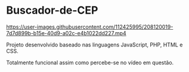 # Buscador-de-CEP



https://user-images.githubusercontent.com/112425995/208120019-7d7d899b-b15e-40d9-a02c-e4b1022dd227.mp4

Projeto desenvolvido baseado nas linguagens JavaScript, PHP, HTML e CSS. 

Totalmente funcional assim como percebe-se no vídeo em questão. 

